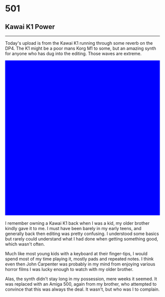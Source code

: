 # 501
## Kawai K1 Power
---

Today's upload is from the Kawai K1 running through some reverb on the DP4. The K1 might be a poor mans Korg M1 to some, but an amazing synth for anyone who has dug into the editing. Those waves are extreme.

![Image](/assets/img/snd00.png)

I remember owning a Kawai K1 back when I was a kid, my older brother kindly gave it to me. I must have been barely in my early teens, and generally back then editing was pretty confusing. I understood some basics but rarely could understand what I had done when getting something good, which wasn't often. 

Much like most young kids with a keyboard at their finger-tips, I would spend most of my time playing it, mostly pads and repeated notes. I think even then John Carpenter was probably in my mind from enjoying various horror films I was lucky enough to watch with my older brother.

Alas, the synth didn't stay long in my possession, mere weeks it seemed. It was replaced with an Amiga 500, again from my brother, who attempted to convince that this was always the deal. It wasn't, but who was I to complain.